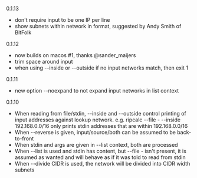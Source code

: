 0.1.13

 * don't require input to be one IP per line
 * show subnets within network in format, suggested by Andy Smith of BitFolk

0.1.12

 * now builds on macos #1, thanks @sander_maijers
 * trim space around input
 * when using --inside or --outside if no input networks match, then exit 1

0.1.11

 * new option --noexpand to not expand input networks in list context

0.1.10

 * When reading from file/stdin, --inside and --outside control printing of
   input addresses against lookup network. e.g. ripcalc --file - --inside
   192.168.0.0/16 only prints stdin addresses that are within 192.168.0.0/16
 * When --reverse is given, input/source/both can be assumed to be
   back-to-front
 * When stdin and args are given in --list context, both are processed
 * When --list is used and stdin has content, but --file - isn't present, it
   is assumed as wanted and will behave as if it was told to read from stdin
 * When --divide CIDR is used, the network will be divided into CIDR width
   subnets

